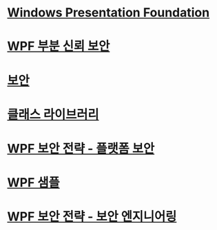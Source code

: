 # [Windows Presentation Foundation](index.md)
# [WPF 부분 신뢰 보안](wpf-partial-trust-security.md)
# [보안](security-wpf.md)
# [클래스 라이브러리](class-library-wpf.md)
# [WPF 보안 전략 - 플랫폼 보안](wpf-security-strategy-platform-security.md)
# [WPF 샘플](wpf-samples.md)
# [WPF 보안 전략 - 보안 엔지니어링](wpf-security-strategy-security-engineering.md)
